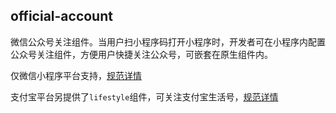 ## official-account

微信公众号关注组件。当用户扫小程序码打开小程序时，开发者可在小程序内配置公众号关注组件，方便用户快捷关注公众号，可嵌套在原生组件内。

仅微信小程序平台支持，[规范详情](https://developers.weixin.qq.com/miniprogram/dev/component/official-account.html)

支付宝平台另提供了`lifestyle`组件，可关注支付宝生活号，[规范详情](https://docs.alipay.com/mini/component/lifestyle)
